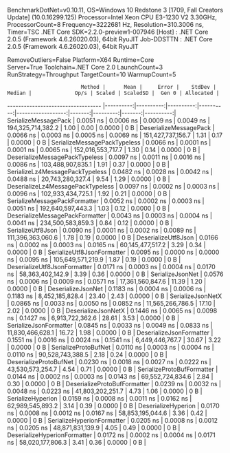 
BenchmarkDotNet=v0.10.11, OS=Windows 10 Redstone 3 [1709, Fall Creators Update] (10.0.16299.125)
Processor=Intel Xeon CPU E3-1230 V2 3.30GHz, ProcessorCount=8
Frequency=3222681 Hz, Resolution=310.3006 ns, Timer=TSC
.NET Core SDK=2.2.0-preview1-007946
  [Host]     : .NET Core 2.0.5 (Framework 4.6.26020.03), 64bit RyuJIT
  Job-DDSTTN : .NET Core 2.0.5 (Framework 4.6.26020.03), 64bit RyuJIT

RemoveOutliers=False  Platform=X64  Runtime=Core  
Server=True  Toolchain=.NET Core 2.0  LaunchCount=3  
RunStrategy=Throughput  TargetCount=10  WarmupCount=5  

                            Method |      Mean |     Error |    StdDev |    Median |              Op/s | Scaled | ScaledSD |  Gen 0 | Allocated |
---------------------------------- |----------:|----------:|----------:|----------:|------------------:|-------:|---------:|-------:|----------:|
              SerializeMessagePack | 0.0051 ns | 0.0006 ns | 0.0009 ns | 0.0049 ns | 194,325,714,382.2 |   1.00 |     0.00 | 0.0000 |       0 B |
            DeserializeMessagePack | 0.0066 ns | 0.0003 ns | 0.0005 ns | 0.0069 ns | 151,427,737,156.7 |   1.31 |     0.17 | 0.0000 |       0 B |
      SerializeMessagePackTypeless | 0.0066 ns | 0.0001 ns | 0.0001 ns | 0.0065 ns | 152,016,553,717.7 |   1.30 |     0.14 | 0.0000 |       0 B |
    DeserializeMessagePackTypeless | 0.0097 ns | 0.0011 ns | 0.0016 ns | 0.0086 ns | 103,488,907,835.1 |   1.91 |     0.37 | 0.0000 |       0 B |
   SerializeLz4MessagePackTypeless | 0.0482 ns | 0.0028 ns | 0.0042 ns | 0.0488 ns |  20,743,280,327.4 |   9.54 |     1.29 | 0.0000 |       0 B |
 DeserializeLz4MessagePackTypeless | 0.0097 ns | 0.0002 ns | 0.0003 ns | 0.0096 ns | 102,933,434,725.1 |   1.92 |     0.21 | 0.0000 |       0 B |
     SerializeMessagePackFormatter | 0.0052 ns | 0.0002 ns | 0.0003 ns | 0.0051 ns | 192,640,597,443.3 |   1.03 |     0.12 | 0.0000 |       0 B |
   DeserializeMessagePackFormatter | 0.0043 ns | 0.0003 ns | 0.0004 ns | 0.0041 ns | 234,500,583,859.3 |   0.84 |     0.12 | 0.0000 |       0 B |
                 SerializeUtf8Json | 0.0090 ns | 0.0001 ns | 0.0002 ns | 0.0089 ns | 111,396,363,060.6 |   1.78 |     0.19 | 0.0000 |       0 B |
               DeserializeUtf8Json | 0.0166 ns | 0.0002 ns | 0.0003 ns | 0.0165 ns |  60,145,477,517.2 |   3.29 |     0.34 | 0.0000 |       0 B |
        SerializeUtf8JsonFormatter | 0.0095 ns | 0.0000 ns | 0.0000 ns | 0.0095 ns | 105,649,571,219.9 |   1.87 |     0.19 | 0.0000 |       0 B |
      DeserializeUtf8JsonFormatter | 0.0171 ns | 0.0003 ns | 0.0004 ns | 0.0170 ns |  58,363,402,142.9 |   3.39 |     0.36 | 0.0000 |       0 B |
                  SerializeJsonNet | 0.0576 ns | 0.0006 ns | 0.0009 ns | 0.0571 ns |  17,361,560,847.6 |  11.39 |     1.20 | 0.0000 |       0 B |
                DeserializeJsonNet | 0.1183 ns | 0.0004 ns | 0.0006 ns | 0.1183 ns |   8,452,185,828.4 |  23.40 |     2.43 | 0.0000 |       0 B |
                 SerializeJsonNetX | 0.0865 ns | 0.0033 ns | 0.0050 ns | 0.0852 ns |  11,565,266,786.5 |  17.10 |     2.02 | 0.0000 |       0 B |
               DeserializeJsonNetX | 0.1446 ns | 0.0065 ns | 0.0098 ns | 0.1427 ns |   6,913,722,362.6 |  28.61 |     3.53 | 0.0000 |       0 B |
            SerializeJsonFormatter | 0.0845 ns | 0.0033 ns | 0.0049 ns | 0.0833 ns |  11,830,466,628.1 |  16.72 |     1.98 | 0.0000 |       0 B |
          DeserializeJsonFormatter | 0.1551 ns | 0.0016 ns | 0.0024 ns | 0.1541 ns |   6,449,446,767.7 |  30.67 |     3.22 | 0.0000 |       0 B |
              SerializeProtoBufNet | 0.0110 ns | 0.0003 ns | 0.0004 ns | 0.0110 ns |  90,528,743,388.5 |   2.18 |     0.24 | 0.0000 |       0 B |
            DeserializeProtoBufNet | 0.0230 ns | 0.0018 ns | 0.0027 ns | 0.0222 ns |  43,530,573,254.7 |   4.54 |     0.71 | 0.0000 |       0 B |
        SerializeProtoBufFormatter | 0.0144 ns | 0.0002 ns | 0.0003 ns | 0.0143 ns |  69,552,724,834.6 |   2.84 |     0.30 | 0.0000 |       0 B |
      DeserializeProtoBufFormatter | 0.0239 ns | 0.0032 ns | 0.0048 ns | 0.0223 ns |  41,803,202,251.7 |   4.73 |     1.06 | 0.0000 |       0 B |
                 SerializeHyperion | 0.0159 ns | 0.0008 ns | 0.0011 ns | 0.0162 ns |  62,989,545,893.2 |   3.14 |     0.39 | 0.0000 |       0 B |
               DeserializeHyperion | 0.0170 ns | 0.0008 ns | 0.0012 ns | 0.0167 ns |  58,853,195,044.6 |   3.36 |     0.42 | 0.0000 |       0 B |
        SerializeHyperionFormatter | 0.0205 ns | 0.0008 ns | 0.0012 ns | 0.0205 ns |  48,871,831,139.9 |   4.05 |     0.49 | 0.0000 |       0 B |
      DeserializeHyperionFormatter | 0.0172 ns | 0.0002 ns | 0.0004 ns | 0.0171 ns |  58,020,177,806.3 |   3.41 |     0.36 | 0.0000 |       0 B |
